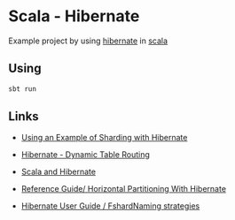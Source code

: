 # Scala - Hibernate

Example project by using [hibernate](http://hibernate.org/) in [scala](http://www.scala-lang.org/)

## Using

```bash
sbt run
```

## Links

 - [Using an Example of Sharding with Hibernate](https://aws.amazon.com/articles/0040302286264415)
 - [Hibernate - Dynamic Table Routing](https://dzone.com/articles/hibernate-dynamic-table-routin)
 - [Scala and Hibernate](http://www.natalinobusa.com/2012/12/scala-and-hibernate.html)

 - [Reference Guide/ Horizontal Partitioning With Hibernate](https://docs.jboss.org/hibernate/shards/3.0/reference/en/html_single/)
 - [Hibernate User Guide / FshardNaming strategies](http://docs.jboss.org/hibernate/orm/5.1/userguide/html_single/Hibernate_User_Guide.html#naming)

